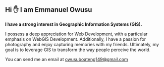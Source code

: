 ## Hi ✋ I am Emmanuel Owusu 

**I have a strong interest in Geographic Information Systems (GIS).**

I possess a deep appreciation for Web Development, with a particular emphasis on WebGIS Development. 
Additionally, I have a passion for photography and enjoy capturing memories with my friends. 
Ultimately, my goal is to leverage GIS to transform the way people perceive the world.

You can send me an email at owusuboateng149@gmail.com
